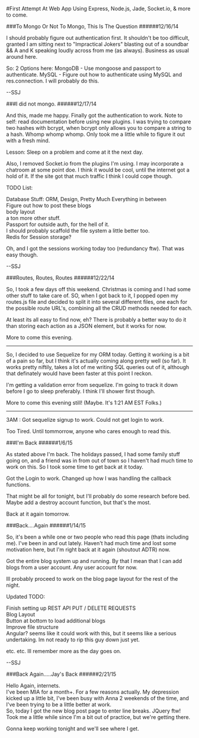 #First Attempt At Web App Using Express, Node.js, Jade, Socket.io, & more to come.

###To Mongo Or Not To Mongo, This Is The Question
######12/16/14

I should probably figure out authentication first. It shouldn't be too difficult, granted I am sitting next to "Impractical Jokers" blasting out of a soundbar && A and K speaking loudly across from me (as always). Business as usual around here.

So: 2 Options here:
MongoDB - Use mongoose and passport to authenticate.
MySQL - Figure out how to authenticate using MySQL and res.connection. I will probably do this.

--SSJ

###I did not mongo.
######12/17/14


And this, made me happy. Finally got the authentication to work. Note to self: read documentation before using new plugins. I was trying to compare two hashes with bcrypt, when bcrypt only allows you to compare a string to a hash. Whomp whomp whomp. Only took me a little while to figure it out with a fresh mind.

Lesson: Sleep on a problem and come at it the next day. 

Also, I removed Socket.io from the plugins I'm using. I may incorporate a chatroom at some point doe. I think it would be cool, until the internet got a hold of it. If the site got that much traffic I think I could cope though.

TODO List: 

Database Stuff: ORM, Design, Pretty Much Everything in between  
Figure out how to post these blogs  
body layout  
a ton more other stuff.  
Passport for outside auth, for the hell of it.  
I should probably scaffold the file system a little better too.  
Redis for Session storage?  

Oh, and I got the sessions working today too (redundancy ftw). That was easy though.

--SSJ

###Routes, Routes, Routes
######12/22/14


So, I took a few days off this weekend. Christmas is coming and I had some other stuff to take care of. SO, when I got back to it, I popped open my routes.js file and decided to split it into several different files, one each for the possible route URL's, combining all the CRUD methods needed for each.

At least its all easy to find now, eh? There is probably a better way to do it than storing each action as a JSON element, but it works for now. 

More to come this evening.

----------------------------------------------------------------

So, I decided to use Sequelize for my ORM today. Getting it working is a bit of a pain so far, but I think it's actually coming along pretty well (so far). It works pretty niftily, takes a lot of me writing SQL queries out of it, although that definately would have been faster at this point I reckon. 

I'm getting a validation error from sequelize. I'm going to track it down before I go to sleep preferably. I think I'll shower first though.

More to come this evening still! (Maybe. It's 1:21 AM EST Folks.)

-----------------------------------------------------------------

3AM : Got sequelize signup to work. Could not get login to work. 

Too Tired. Until tommorrow, anyone who cares enough to read this.

###I'm Back
######1/6/15

As stated above I'm back. The holidays passed, I had some family stuff going on, and a friend was in from out of town so I haven't had much time to work on this. So I took some time to get back at it today.

Got the Login to work. Changed up how I was handling the callback functions. 

That might be all for tonight, but I'll probably do some research before bed. Maybe add a destroy account function, but that's the most.

Back at it again tomorrow. 

###Back....Again
######1/14/15

So, it's been a while one or two people who read this page (thats including me). I've been in and out lately. Haven't had much time and lost some motivation here, but I'm right back at it again (shoutout ADTR) now. 

Got the entire blog system up and running. By that I mean that I can add blogs from a user account. Any user account for now. 

Ill probably proceed to work on the blog page layout for the rest of the night.

Updated TODO: 

Finish setting up REST API
    PUT / DELETE REQUESTS  
Blog Layout  
    Button at bottom to load additional blogs  
Improve file structure  
Angular? seems like it could work with this, but it seems like a serious undertaking. Im not ready to rip this guy down just yet.  
    
etc. etc. Ill remember more as the day goes on. 

--SSJ

###Back Again.....Jay's Back
######2/21/15

Hello Again, internets.  
I've been MIA for a month+. For a few reasons actually. My depression kicked up a little bit, I've been busy with Anna 2 weekends of the time, and I've been trying to be a little better at work.  
So, today I got the new blog post page to enter line breaks. JQuery ftw! Took me a little while since I'm a bit out of practice, but we're getting there.  
  
Gonna keep working tonight and we'll see where I get.
